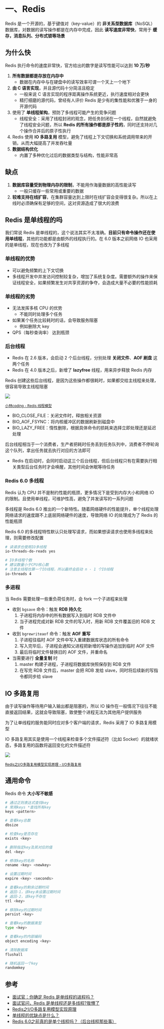 # 一、Redis

Redis 是一个开源的，基于键值对（key-value）的 **非关系型数据库**（NoSQL）数据库，对数据的读写操作都是在内存中完成，因此 **读写速度非常快**，常用于 **缓存，消息队列、分布式锁等场景**

## 为什么快

Redis 执行命令的速度非常快，官方给出的数字是读写性能可以达到 **10 万/秒**

1. **所有数据都是存放在内存中**
    - 数据在内存中与在硬盘中的读写效率可谓一个天上一个地下
2. **由 C 语言实现**，并且源代码十分简洁且稳定
    - 一般来说 C 语言实现的程序距离操作系统更近，执行速度相对会更快
    - 精打细磨的源代码，曾经有人评价 Redis 是少有的集性能和优雅于一身的开源代码
3. 使用了 **单线程架构**，预防了多线程可能产生的竞争问题
    - 线程安全：采用了线程封闭的观念，把任务封闭在一个线程，自然就避免了线程安全问题，所以 **Redis 的所有操作都是原子性的**，同时还支持对几个操作合并后的原子性执行
4. Redis 使用 **IO 多路复用** 模型，避免了线程上下文切换和系统调用带来的开销，从而大幅提高了并发吞吐量
5. **数据结构优化**
    - 内置了多种优化过后的数据类型与结构，性能非常高

## 缺点

1. **数据库容量受到物理内存的限制**，不能用作海量数据的高性能读写
   - 一般只缓存一些常用或重要的数据
2. **较难支持在线扩容**，在集群容量达到上限时在线扩容会变得很复杂。所以在上线时必须确保有足够的空间，这对资源造成了很大的浪费

## Redis 是单线程的吗

我们常说 Redis 是单线程的，这个说法其实不太准确。**目前只有命令操作还在使用单线程**，其他的功能都是由额外的线程执行的。在 6.0 版本之前网络 IO 也采用的是单线程，现在也改为了多线程

### 单线程的优势

- 可以避免频繁的上下文切换
- 多线程开发中并发访问控制较复杂，增加了系统复杂度。需要额外的操作来保证线程安全，如果频繁发生对共享资源的争夺，会造成大量不必要的性能损耗

### 单线程的劣势

- 无法发挥多核 CPU 的优势
  - 不能同时处理多个任务
- 如果某个任务比较耗时的话，会导致服务阻塞
  - 例如删除大 key
- QPS（每秒查询率） 达到瓶颈

### 后台线程

- Redis 在 2.6 版本，会启动 2 个后台线程，分别处理 **关闭文件**、**AOF 刷盘** 这两个任务
- Redis 在 4.0 版本之后，新增了 **lazyfree** 线程，用来异步释放 Redis 内存

Redis 创建这些后台线程，是因为这些操作都很耗时，如果都交给主线程来处理，很容易导致主线程阻塞

![](.\md.assets\bio.png)

<small>[小林coding - Redis 线程模型](https://xiaolincoding.com/redis/base/redis_interview.html)</small>

- BIO_CLOSE_FILE：关闭文件时，释放相关资源
- BIO_AOF_FSYNC：将内核缓冲区的数据刷新到磁盘中
- BIO_LAZY_FREE：惰性删除，根据具体命令的损耗来选择立即处理还是延迟处理

后台线程相当于一个消费者，生产者把耗时任务丢到任务队列中，消费者不停轮询这个队列，拿出任务就去执行对应的方法即可

- Redis 在启动时，会同时启动这三个后台线程，但后台线程只有在需要执行相关类型后台任务时才会唤醒，其他时间会休眠等待任务

### Redis 6.0 多线程

Redis 认为 CPU 并不是制约性能的瓶颈，更多情况下是受到内存大小和网络 IO 的限制。且使用单线程，可维护性高，避免了并发读写的一系列问题

多线程是 Redis 6.0 推出的一个新特性。随着网络硬件的性能提升，单个线程处理⽹络请求的速度跟不上底层⽹络硬件的速度，导致网络 IO 的处理成为了 Redis 的性能瓶颈

Redis 6.0 的多线程特性默认只处理写请求，而如果想读请求也使用多线程来处理，则需要修改配置

```bash
# 读请求也使用IO多线程
io-threads-do-reads yes

# IO多线程个数
# 建议数量小于CPU核心数
# 注意主线程也算一个IO线程，所以最终会启动 n - 1 个IO线程
io-threads 4
```

### 多进程

当 Redis 需要处理一些重负荷任务时，会 fork 一个子进程来处理

- 收到 `bgsave` 命令：触发 **RDB 持久化**
  1. 子进程将内存中的所有数据写入到临时 RDB 文件中
  2. 当子进程完成对新 RDB 文件的写入时，用新 RDB 文件覆盖旧的 RDB 文件
- 收到 `bgrewriteaof` 命令：触发 **AOF 重写**
  1. 子进程往临时 AOF 文件中写入重建数据库状态的所有命令
  2. 写入完毕后，子进程会通知父进程把新增的写操作追加到临时 AOF 文件
  3. 最后将临时文件替换旧的 AOF 文件，并重命名
- 当需要进行 **全量复制** 时
  1. master 构建子进程，子进程将数据库快照保存到 RDB 文件
  2. 在写完 RDB 文件后，master 会把 RDB 发给 slave，同时将后续新的写指令都同步给 slave

## IO 多路复用

由于读写操作等待用户输入输出都是阻塞的，所以 IO 操作在一般情况下往往不能直接返回结果，这就会导致阻塞，致使整个进程无法为其他用户提供服务

为了让单线程的服务能同时应对多个客户端的请求，Redis 采用了 IO 多路复用模型

IO 多路复用其实是使用一个线程来检查多个文件描述符（比如 Socket）的就绪状态，多路复用的函数将返回变化的文件描述符

![](.\md.assets\epoll.png)

<small>[Redis之I/O多路复用模型实现原理 - I/O多路复用](https://blog.csdn.net/Seky_fei/article/details/106677043)</small>

## 通用命令

Redis 命令 **大小写不敏感**

```bash
# 通过正则表达式查找key
# 常用keys *查找所有key
keys <pattern>

# 查看key总数
dbsize

# 检查key是否存在
exists <key>

# 删除指定key及其对应的值
del <key>

# 修改key的名称
rename <key> <newkey>

# 设置过期时间
expire <key> <seconds>

# 查看key的剩余过期时间
# 返回-1，该key未设置过期时间
# 返回-2，该key不存在
ttl <key>

# 移除key的过期时间
persist <key>

# 查看key的数据类型
type <key>

# 查看key的内部编码
object encoding <key>

# 清除数据库
flushall

# 随机返回一个key
randomkey
```

## 参考

- [面试官：你确定 Redis 是单线程的进程吗？](https://mp.weixin.qq.com/s?__biz=MzUxODAzNDg4NQ==&mid=2247516338&idx=2&sn=481c0c5ba605eddbc4824056d941a261&chksm=f98dc418cefa4d0ec4e8e3e2a1c1badc6cb66b5c20775ff785b8ef0da708cf8eb0a1c42c236f&scene=178&cur_album_id=1790401816640225283#rd)
- [面试官问，Redis 是单线程还是多线程?我懵了](https://segmentfault.com/a/1190000041275783)
- [Redis之I/O多路复用模型实现原理](https://blog.csdn.net/Seky_fei/article/details/106677043)
- [单线程的优缺点是什么？](https://www.zhihu.com/question/635375162)
- [Redis 6.0之前真的是单个线程吗？（后台线程那些事）](https://juejin.cn/post/7102780434739626014#heading-5)
